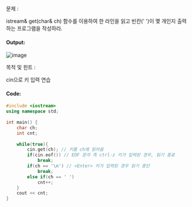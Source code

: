 문제 :

istream& get(char& ch) 함수를 이용하여 한 라인을 읽고 빈칸(' ')이 몇 개인지 출력하는 프로그램을 작성하라.

#### Output:
![image](https://img1.daumcdn.net/thumb/R1280x0/?scode=mtistory2&fname=https%3A%2F%2Fk.kakaocdn.net%2Fdn%2FbnovDu%2FbtqC0LedjIY%2FZAtonWJUYzbUIgkSvWATJk%2Fimg.png)

목적 및 힌트 :

cin으로 키 입력 연습

#### Code:
```cpp
#include <iostream>
using namespace std;
 
int main() {
    char ch;
    int cnt;
    
    while(true){
        cin.get(ch); // 키를 ch에 읽어옴
        if(cin.eof()) // EOF 문자 즉 ctrl-z 키가 입력된 경우, 읽기 종료 
            break;
        if(ch == '\n') // <Enter> 키가 입력된 경우 읽기 중단 
            break;
        else if(ch == ' ')
            cnt++;
    }
    cout << cnt;
}
```
